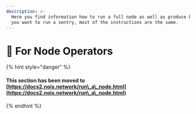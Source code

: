 ```yaml
---
description: >-
  Here you find information how to run a full node as well as produce blocks. If
  you want to run a sentry, most of the instructions are the same.
---
```


# 🔐 For Node Operators

{% hint style="danger" %}
#### This section has been moved to [https://docs2.nois.network/run\_a\_node.html](https://docs2.nois.network/run\_a\_node.html)
{% endhint %}
